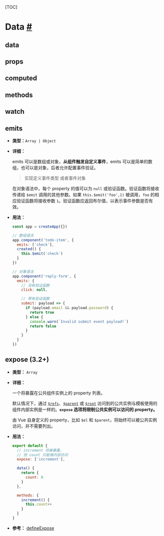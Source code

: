 [TOC]

# Data [#](https://v3.cn.vuejs.org/api/options-data.html)

## data

## props

## computed

## methods

## watch

## emits

- **类型：**`Array | Object`

- **详细：**

  emits 可以是数组或对象，**从组件触发自定义事件**，emits 可以是简单的数组，也可以是对象，后者允许配置事件验证。

  > 实现定义事件类型 或者事件对象

  在对象语法中，每个 property 的值可以为 `null` 或验证函数。验证函数将接收传递给 `$emit` 调用的其他参数。如果 `this.$emit('foo',1)` 被调用，`foo` 的相应验证函数将接收参数 `1`。验证函数应返回布尔值，以表示事件参数是否有效。

- **用法：**

  ```js
  const app = createApp({})
  
  // 数组语法
  app.component('todo-item', {
    emits: ['check'],
    created() {
      this.$emit('check')
    }
  })
  
  // 对象语法
  app.component('reply-form', {
    emits: {
      // 没有验证函数
      click: null,
  
      // 带有验证函数
      submit: payload => {
        if (payload.email && payload.password) {
          return true
        } else {
          console.warn(`Invalid submit event payload!`)
          return false
        }
      }
    }
  })
  ```

## expose (3.2+)

- **类型：** `Array`

- **详细：**

  一个将暴露在公共组件实例上的 property 列表。

  默认情况下，通过 [`$refs`](https://v3.cn.vuejs.org/api/instance-properties.html#refs)、[`$parent`](https://v3.cn.vuejs.org/api/instance-properties.html#parent) 或 [`$root`](https://v3.cn.vuejs.org/api/instance-properties.html#root) 访问到的公共实例与模板使用的组件内部实例是一样的。**`expose` 选项将限制公共实例可以访问的 property。**

  由 Vue 自身定义的 property，比如 `$el` 和 `$parent`，将始终可以被公共实例访问，并不需要列出。

- **用法：**

  ```js
  export default {
    // increment 将被暴露，
    // 但 count 只能被内部访问
    expose: ['increment'],
  
    data() {
      return {
        count: 0
      }
    },
  
    methods: {
      increment() {
        this.count++
      }
    }
  }
  ```

- **参考：** [defineExpose](https://v3.cn.vuejs.org/api/sfc-script-setup.html#defineexpose)